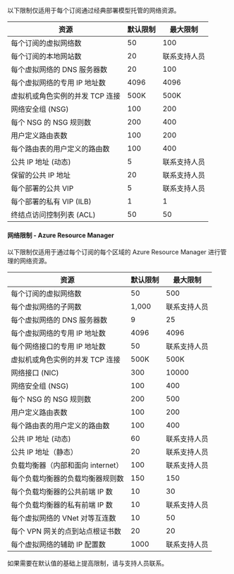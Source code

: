 <a name="virtual-networking-limits-classic"></a>以下限制仅适用于每个订阅通过经典部署模型托管的网络资源。

| 资源 | 默认限制 | 最大限制 |
| --- | --- | --- |
| 每个订阅的虚拟网络数 |50 |100 |
| 每个订阅的本地网站数 |20 |联系支持人员 |
| 每个虚拟网络的 DNS 服务器数 |20 |100 |
| 每个虚拟网络的专用 IP 地址数 |4096 |4096 |
| 虚拟机或角色实例的并发 TCP 连接 |500K |500K |
| 网络安全组 (NSG) |100 |200 |
| 每个 NSG 的 NSG 规则数 |200 |400 |
| 用户定义路由表数 |100 |200 |
| 每个路由表的用户定义的路由数 |100 |400 |
| 公共 IP 地址 (动态) |5 |联系支持人员 |
| 保留的公共 IP 地址 |20 |联系支持人员 |
| 每个部署的公共 VIP |5 |联系支持人员 |
| 每个部署的私有 VIP (ILB) |1 |1 |
| 终结点访问控制列表 (ACL) |50 |50 |

#### <a name="azure-resource-manager-virtual-networking-limits"></a>网络限制 - Azure Resource Manager
以下限制仅适用于通过每个订阅的每个区域的 Azure Resource Manager 进行管理的网络资源。

| 资源 | 默认限制 | 最大限制 |
| --- | --- | --- |
| 每个订阅的虚拟网络数 |50 |500 |
| 每个虚拟网络的子网数 |1,000 |联系支持人员 |
| 每个虚拟网络的 DNS 服务器数 |9 |25 |
| 每个虚拟网络的专用 IP 地址数 |4096 |4096 |
| 每个网络接口的专用 IP 地址数 |50 |联系支持人员 |
| 虚拟机或角色实例的并发 TCP 连接 |500K |500K |
| 网络接口 (NIC) |300 |10000 |
| 网络安全组 (NSG) |100 |400 |
| 每个 NSG 的 NSG 规则数 |200 |500 |
| 用户定义路由表数 |100 |200 |
| 每个路由表的用户定义的路由数 |100 |400 |
| 公共 IP 地址 (动态) |60 |联系支持人员 |
| 公共 IP 地址（静态） |20 |联系支持人员 |
| 负载均衡器（内部和面向 internet） |100 |联系支持人员 |
| 每个负载均衡器的负载均衡器规则数 |150 |150 |
| 每个负载均衡器的公共前端 IP 数 |10 |30 |
| 每个负载均衡器的私有前端 IP 数 |10 |联系支持人员 |
| 每个虚拟网络的 VNet 对等互连数 |10 |50 |
| 每个 VPN 网关的点到站点根证书数 |20 |20 |
| 每个虚拟网络的辅助 IP 配置数 |1000 |联系支持人员 |

如果需要在默认值的基础上提高限制，请与支持人员联系。